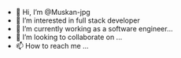 - 👋 Hi, I’m @Muskan-jpg
- 👀 I’m interested in full stack developer
- 🌱 I’m currently working as a software engineer...
- 💞️ I’m looking to collaborate on ...
- 📫 How to reach me ...

<!---
Muskan-jpg/Muskan-jpg is a ✨ special ✨ repository because its `README.md` (this file) appears on your GitHub profile.
You can click the Preview link to take a look at your changes.
--->
